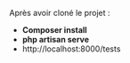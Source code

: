 Après avoir cloné le projet : 
- **Composer install**
- **php artisan serve**
- http://localhost:8000/tests
